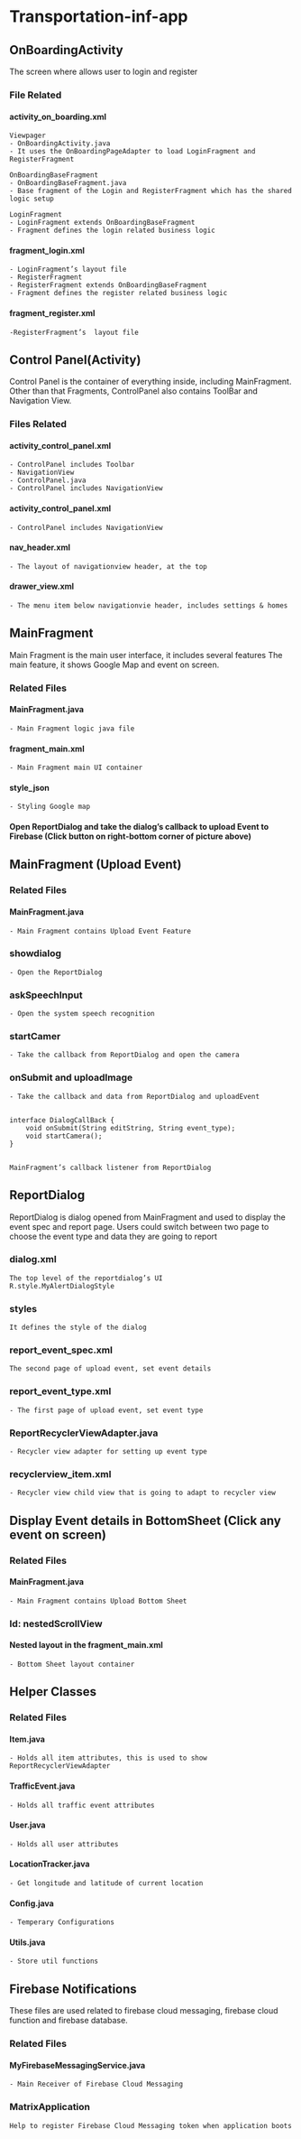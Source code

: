 # Transportation-inf-app

## OnBoardingActivity<br>
The screen where allows user to login and register<br>

 
### File Related


#### activity_on_boarding.xml<br>
    Viewpager
    - OnBoardingActivity.java
    - It uses the OnBoardingPageAdapter to load LoginFragment and RegisterFragment
    
    OnBoardingBaseFragment
    - OnBoardingBaseFragment.java
    - Base fragment of the Login and RegisterFragment which has the shared logic setup
    
    LoginFragment
    - LoginFragment extends OnBoardingBaseFragment
    - Fragment defines the login related business logic


#### fragment_login.xml<br>
    - LoginFragment’s layout file
    - RegisterFragment
    - RegisterFragment extends OnBoardingBaseFragment
    - Fragment defines the register related business logic


#### fragment_register.xml<br>
    -RegisterFragment’s  layout file




## Control Panel(Activity)<br>
Control Panel is the container of everything inside, including MainFragment. Other than that Fragments, ControlPanel also contains ToolBar and Navigation View.

### Files Related<br>

#### activity_control_panel.xml<br>
    - ControlPanel includes Toolbar
    - NavigationView
    - ControlPanel.java
    - ControlPanel includes NavigationView

#### activity_control_panel.xml<br>
    - ControlPanel includes NavigationView


#### nav_header.xml<br>
    - The layout of navigationview header, at the top


#### drawer_view.xml<br>
    - The menu item below navigationvie header, includes settings & homes


## MainFragment<br>
Main Fragment is the main user interface, it includes several features
The main feature, it shows Google Map and event on screen.

### Related Files<br>

#### MainFragment.java<br>
    - Main Fragment logic java file 


#### fragment_main.xml<br>
    - Main Fragment main UI container


#### style_json<br>
    - Styling Google map

#### Open ReportDialog and take the dialog’s callback to upload Event to Firebase (Click button on right-bottom corner of picture above)


## MainFragment (Upload Event)<br>
### Related Files<br>
#### MainFragment.java<br>
    - Main Fragment contains Upload Event Feature

### showdialog <br>
    - Open the ReportDialog


### askSpeechInput<br>
    - Open the system speech recognition


### startCamer<br>
    - Take the callback from ReportDialog and open the camera


### onSubmit and uploadImage<br>
    - Take the callback and data from ReportDialog and uploadEvent


    interface DialogCallBack {
        void onSubmit(String editString, String event_type);
        void startCamera();
    }


    MainFragment’s callback listener from ReportDialog


## ReportDialog<br>
ReportDialog is dialog opened from MainFragment and used to display the event spec and report page. Users could switch between two page to choose the event type and data they are going to report

### dialog.xml<br>
    The top level of the reportdialog’s UI
    R.style.MyAlertDialogStyle
    
### styles<br>
    It defines the style of the dialog

### report_event_spec.xml<br>
    The second page of upload event, set event details


### report_event_type.xml<br>
    - The first page of upload event, set event type


### ReportRecyclerViewAdapter.java<br>
    - Recycler view adapter for setting up event type

### recyclerview_item.xml<br>
    - Recycler view child view that is going to adapt to recycler view

## Display Event details in BottomSheet (Click any event on screen)<br>

### Related Files<br>

#### MainFragment.java<br>
    - Main Fragment contains Upload Bottom Sheet


### Id: nestedScrollView<br>
#### Nested layout in the fragment_main.xml<br>
    - Bottom Sheet layout container



## Helper Classes<br>
### Related Files<br>

#### Item.java<br>
    - Holds all item attributes, this is used to show ReportRecyclerViewAdapter


#### TrafficEvent.java<br>
    - Holds all traffic event attributes


#### User.java<br>
    - Holds all user attributes


#### LocationTracker.java<br>
    - Get longitude and latitude of current location


#### Config.java<br>
    - Temperary Configurations


#### Utils.java<br>
    - Store util functions


## Firebase Notifications<br>
These files are used related to firebase cloud messaging, firebase cloud function and firebase database.

### Related Files<br>

#### MyFirebaseMessagingService.java<br>
    - Main Receiver of Firebase Cloud Messaging


### MatrixApplication<br>
    Help to register Firebase Cloud Messaging token when application boots





